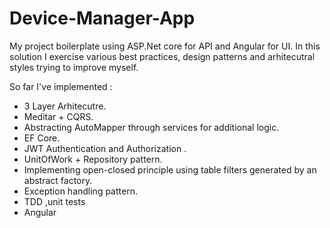 # Device-Manager-App



My project boilerplate using ASP.Net core for API and Angular for UI.
In this solution I exercise various best practices, design patterns and arhitecutral styles trying to improve myself.

So far I've implemented :

* 3 Layer Arhitecutre.
* Meditar + CQRS.
* Abstracting AutoMapper through services for additional logic.
* EF Core.
* JWT Authentication and Authorization .
* UnitOfWork + Repository pattern.
* Implementing open-closed principle using table filters generated by an abstract factory.
* Exception handling pattern.
* TDD ,unit tests
* Angular
                    

 
